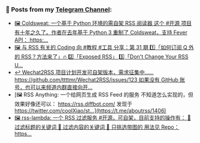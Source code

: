 ### 📰 Posts from my [Telegram Channel](https://t.me/s/aboutrss):
<!-- BLOG-POST-LIST:START -->
- [🖼 Coldsweat: 一个基于 Python 环境的需自架 RSS 阅读器 这个 #开源 项目有十年之久了。作者在去年基于 Python 3 重制了 Coldsweat，支持 Fever API： https:...](https://t.me/aboutrss/1409)
- [🖼 与 RSS 有关的 Coding 向 #教程 #工具 分享：第 31 期 1️⃣「如何订阅 Q 外的 RSS？方法来了」🔥 2️⃣「Exposed RSS」 3️⃣「Don&#39;t Change Your RSS U...](https://t.me/aboutrss/1408)
- [↩️ Wechat2RSS 项目计划开发可自架版本，需求征集中…… https://github.com/ttttmr/Wechat2RSS/issues/123 如果没有 GitHub 账号，也可以来频道内群直接向开...](https://t.me/aboutrss/1407)
- [🖼 RSS Anything: 一个给网页生成 RSS Feed 的服务 不知道怎么实现的，但效果好像还可以： https://rss.diffbot.com/ 发现于 https://twitter.com/coolXiao/st...](https://t.me/aboutrss/1406)
- [🖼 rss-lambda: 一个 RSS 过滤服务 #开源，可自架，目前支持的操作有： 🔸 过滤标题的关键词 🔸 过滤内容的关键词 🔸 只挑选带图的 用法见 Repo： https...](https://t.me/aboutrss/1405)
<!-- BLOG-POST-LIST:END -->

<!--
**AboutRSS/AboutRSS** is a ✨ _special_ ✨ repository because its `README.md` (this file) appears on your GitHub profile.

Here are some ideas to get you started:

- 🔭 I’m currently working on ...
- 🌱 I’m currently learning ...
- 👯 I’m looking to collaborate on ...
- 🤔 I’m looking for help with ...
- 💬 Ask me about ...
- 📫 How to reach me: ...
- 😄 Pronouns: ...
- ⚡ Fun fact: ...
-->
